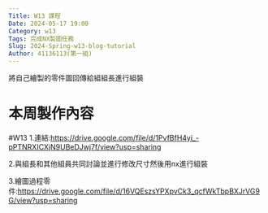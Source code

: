 ```yaml
---
Title: W13 課程
Date: 2024-05-17 19:00
Category: w13
Tags: 完成NX製圖任務
Slug: 2024-Spring-w13-blog-tutorial
Author: 41136113(第一組)
---
```


將自己繪製的零件圖回傳給組組長進行組裝

<!-- PELICAN_END_SUMMARY -->

# 本周製作內容
#W13
1.連結:https://drive.google.com/file/d/1PvfBfH4yi_-pPTNRXICXjN9UBeDJwj7f/view?usp=sharing

2.與組長和其他組員共同討論並進行修改尺寸然後用nx進行組裝

3.繪圖過程零件:https://drive.google.com/file/d/16VQEszsYPXpvCk3_qcfWkTbpBXJrVG9G/view?usp=sharing



